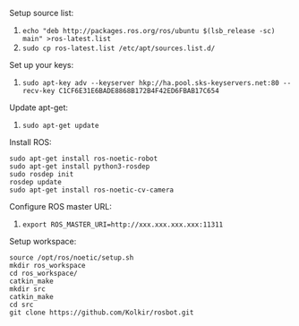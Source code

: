 Setup source list:

1. `echo "deb http://packages.ros.org/ros/ubuntu $(lsb_release -sc) main" >ros-latest.list`
2. `sudo cp ros-latest.list /etc/apt/sources.list.d/`

Set up your keys:

1. `sudo apt-key adv --keyserver hkp://ha.pool.sks-keyservers.net:80 --recv-key C1CF6E31E6BADE8868B172B4F42ED6FBAB17C654`

Update apt-get:

1. `sudo apt-get update`


Install ROS:

~~~
sudo apt-get install ros-noetic-robot
sudo apt-get install python3-rosdep
sudo rosdep init
rosdep update
sudo apt-get install ros-noetic-cv-camera
~~~

Configure ROS master URL:

1. `export ROS_MASTER_URI=http://xxx.xxx.xxx.xxx:11311`

Setup workspace:

~~~
source /opt/ros/noetic/setup.sh
mkdir ros_workspace
cd ros_workspace/
catkin_make
mkdir src
catkin_make
cd src
git clone https://github.com/Kolkir/rosbot.git
~~~
